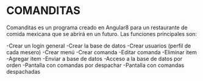 # COMANDITAS 
Comanditas es un programa creado en Angular8 para un restaurante de comida mexicana que se abrirá en un futuro.
Las funciones principales son:

-Crear un login general
-Crear la base de datos
-Crear usuarios (perfil de cada mesero)
-Crear menú
-Crear comanda
-Editar comanda
-Eliminar item
-Agregar item
-Enviar a base de datos
-Acceso a la base de datos por orden
-Pantalla con comandas por despachar
-Pantalla con comandas despachadas
